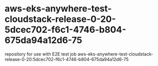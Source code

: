 # aws-eks-anywhere-test-cloudstack-release-0-20-5dcec702-f6c1-4746-b804-675da94a12d6-75
repository for use with E2E test job aws-eks-anywhere-test-cloudstack-release-0-20:5dcec702-f6c1-4746-b804-675da94a12d6-75
